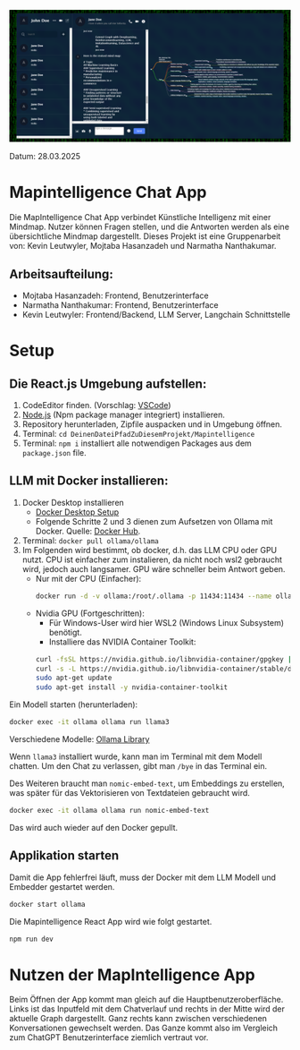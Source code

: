 ![Beispiel Screenshot](public/BeispielScreenshot.png)


Datum: 28.03.2025

# Mapintelligence Chat App

Die MapIntelligence Chat App verbindet Künstliche Intelligenz mit einer Mindmap. Nutzer können Fragen stellen, und die Antworten werden als eine übersichtliche Mindmap dargestellt. Dieses Projekt ist eine Gruppenarbeit von: Kevin Leutwyler, Mojtaba Hasanzadeh und Narmatha Nanthakumar.

## Arbeitsaufteilung:

- Mojtaba Hasanzadeh: Frontend, Benutzerinterface
- Narmatha Nanthakumar: Frontend, Benutzerinterface
- Kevin Leutwyler: Frontend/Backend, LLM Server, Langchain Schnittstelle

# Setup

## Die React.js Umgebung aufstellen:

1. CodeEditor finden. (Vorschlag: [VSCode](https://code.visualstudio.com/download))
2. [Node.js](https://nodejs.org/en/download) (Npm package manager integriert) installieren.
3. Repository herunterladen, Zipfile auspacken und in Umgebung öffnen.
4. Terminal: `cd DeinenDateiPfadZuDiesemProjekt/Mapintelligence`
5. Terminal: `npm i` installiert alle notwendigen Packages aus dem `package.json` file.

## LLM mit Docker installieren:

1. Docker Desktop installieren
    - [Docker Desktop Setup](https://docs.docker.com/desktop/setup/install/windows-install/)
    - Folgende Schritte 2 und 3 dienen zum Aufsetzen von Ollama mit Docker. Quelle: [Docker Hub](https://hub.docker.com/r/ollama/ollama).
2. Terminal: `docker pull ollama/ollama`
3. Im Folgenden wird bestimmt, ob docker, d.h. das LLM CPU oder GPU nutzt. CPU ist einfacher zum instalieren, da nicht noch wsl2 gebraucht wird, jedoch auch langsamer. GPU wäre schneller beim Antwort geben.
    - Nur mit der CPU (Einfacher):
        ```bash
        docker run -d -v ollama:/root/.ollama -p 11434:11434 --name ollama ollama/ollama
        ```
   - Nvidia GPU (Fortgeschritten):
        - Für Windows-User wird hier WSL2 (Windows Linux Subsystem) benötigt.
        - Installiere das NVIDIA Container Toolkit:
        ```bash
        curl -fsSL https://nvidia.github.io/libnvidia-container/gpgkey | sudo gpg --dearmor -o /usr/share/keyrings/nvidia-container-toolkit-keyring.gpg
        curl -s -L https://nvidia.github.io/libnvidia-container/stable/deb/nvidia-container-toolkit.list | sed 's#deb https://#deb [signed-by=/usr/share/keyrings/nvidia-container-toolkit-keyring.gpg] https://#g' | sudo tee /etc/apt/sources.list.d/nvidia-container-toolkit.list
        sudo apt-get update
        sudo apt-get install -y nvidia-container-toolkit
        ```

Ein Modell starten (herunterladen):
```bash
docker exec -it ollama ollama run llama3
```
Verschiedene Modelle: [Ollama Library](https://ollama.com/library)

Wenn `llama3` installiert wurde, kann man im Terminal mit dem Modell chatten. Um den Chat zu verlassen, gibt man `/bye` in das Terminal ein.

Des Weiteren braucht man `nomic-embed-text`, um Embeddings zu erstellen, was später für das Vektorisieren von Textdateien gebraucht wird.
```bash
docker exec -it ollama ollama run nomic-embed-text
```
Das wird auch wieder auf den Docker gepullt.

## Applikation starten

Damit die App fehlerfrei läuft, muss der Docker mit dem LLM Modell und Embedder gestartet werden.
```bash
docker start ollama
```
Die Mapintelligence React App wird wie folgt gestartet.
```bash
npm run dev
```

# Nutzen der MapIntelligence App

Beim Öffnen der App kommt man gleich auf die Hauptbenutzeroberfläche. Links ist das Inputfeld mit dem Chatverlauf und rechts in der Mitte wird der aktuelle Graph dargestellt. Ganz rechts kann zwischen verschiedenen Konversationen gewechselt werden. Das Ganze kommt also im Vergleich zum ChatGPT Benutzerinterface ziemlich vertraut vor.
